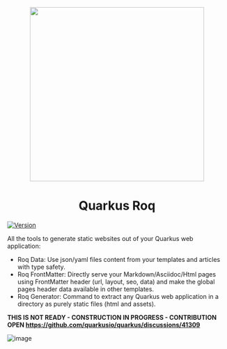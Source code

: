 <div align="center">
  <img src="https://github.com/quarkiverse/quarkus-roq/assets/2223984/0eb6642e-8dd3-4def-abb7-f63062ae755b" width="400" >



# Quarkus Roq

</div>

[![Version](https://img.shields.io/maven-central/v/io.quarkiverse.roq/quarkus-roq?logo=apache-maven&style=flat-square)](https://central.sonatype.com/artifact/io.quarkiverse.roq/quarkus-roq-parent)

All the tools to generate static websites out of your Quarkus web application:
- Roq Data: Use json/yaml files content from your templates and articles with type safety.
- Roq FrontMatter: Directly serve your Markdown/Asciidoc/Html pages using FrontMatter header (url, layout, seo, data) and make the global pages header data available in other templates.
- Roq Generator: Command to extract any Quarkus web application in a directory as purely static files (html and assets).



**THIS IS NOT READY - CONSTRUCTION IN PROGRESS - CONTRIBUTION OPEN https://github.com/quarkusio/quarkus/discussions/41309**

![image](https://media.tenor.com/q9s_XmoedE8AAAAi/piske-usagi.gif)
